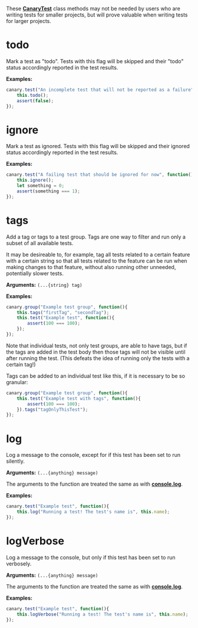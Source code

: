 These [**CanaryTest**](api-introduction.md) class methods may not be needed by users who are writing tests for smaller projects, but will prove valuable when writing tests for larger projects.

# todo

Mark a test as "todo". Tests with this flag will be skipped and their "todo" status accordingly reported in the test results.

**Examples:**

``` js
canary.test("An incomplete test that will not be reported as a failure", function(){
    this.todo();
    assert(false);
});
```

# ignore

Mark a test as ignored. Tests with this flag will be skipped and their ignored status accordingly reported in the test results.

**Examples:**

``` js
canary.test("A failing test that should be ignored for now", function(){
    this.ignore();
    let something = 0;
    assert(something === 1);
});
```

# tags

Add a tag or tags to a test group. Tags are one way to filter and run only a subset of all available tests.

It may be desireable to, for example, tag all tests related to a certain feature with a certain string so that all tests related to the feature can be run when making changes to that feature, without also running other unneeded, potentially slower tests.

**Arguments:** `(...{string} tag)`

**Examples:**

``` js
canary.group("Example test group", function(){
    this.tags("firstTag", "secondTag");
    this.test("Example test", function(){
        assert(100 === 100);
    });
});
```

Note that individual tests, not only test groups, are able to have tags, but if the tags are added in the test body then those tags will not be visible until after running the test. (This defeats the idea of running only the tests with a certain tag!)

Tags can be added to an individual test like this, if it is necessary to be so granular:

``` js
canary.group("Example test group", function(){
    this.test("Example test with tags", function(){
        assert(100 === 100);
    }).tags("tagOnlyThisTest");
});
```

# log

Log a message to the console, except for if this test has been set to run silently.

**Arguments:** `(...{anything} message)`

The arguments to the function are treated the same as with [**console.log**](https://developer.mozilla.org/en-US/docs/Web/API/Console/log).

**Examples:**

``` js
canary.test("Example test", function(){
    this.log("Running a test! The test's name is", this.name);
});
```

# logVerbose

Log a message to the console, but only if this test has been set to run verbosely.

**Arguments:** `(...{anything} message)`

The arguments to the function are treated the same as with [**console.log**](https://developer.mozilla.org/en-US/docs/Web/API/Console/log).

**Examples:**

``` js
canary.test("Example test", function(){
    this.logVerbose("Running a test! The test's name is", this.name);
});
```

